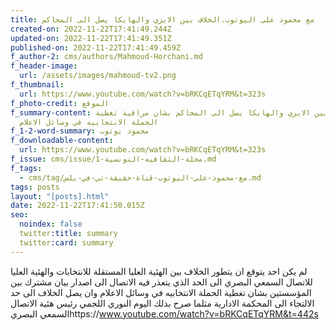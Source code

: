 ```yaml
---
title: مع محمود على اليوتوب.الخلاف بين الايزي والهايكا يصل الى المحاكم
created-on: 2022-11-22T17:41:49.244Z
updated-on: 2022-11-22T17:41:49.351Z
published-on: 2022-11-22T17:41:49.459Z
f_author-2: cms/authors/Mahmoud-Horchani.md
f_header-image:
  url: /assets/images/mahmoud-tv2.png
f_thumbnail:
  url: https://www.youtube.com/watch?v=bRKCqETqYRM&t=323s
f_photo-credit: الموقع
f_summary-content: الخلاف بين الايزي والهايكا يصل الى المحاكم بشان مراقية تغطية
  الحملة الانتخابيه في وسائل الاعلام
f_1-2-word-summary: محمود يوتوب
f_downloadable-content:
  url: https://www.youtube.com/watch?v=bRKCqETqYRM&t=323s
f_issue: cms/issue/مجلة-الثقافيه-التونسية-1.md
f_tags:
  - cms/tag/مع-محمود-على-اليوتوب-قناة-حقيقة-تي-في-بلس.md
tags: posts
layout: "[posts].html"
date: 2022-11-22T17:41:50.015Z
seo:
  noindex: false
  twitter:title: summary
  twitter:card: summary
---
```

لم يكن احد يتوقع ان يتطور الخلاف بين الهئية العليا المستقلة للانتخابات والهئية العليا للاتصال السمعي البصري الى الحد الذي يتعذر فيه الاتصال الى اصدار بيان مشترك بين المؤسستين بشان تغطية الحملة الانتخابيه في وسائل الاعلام  وان يصل الخلاف الى حد الالتجاء الى المحكمة الادارية  مثلما صرح بذلك اليوم النوري اللجمي رئيس هئية الاتصال السمعي البصريhttps://www.youtube.com/watch?v=bRKCqETqYRM&t=442s